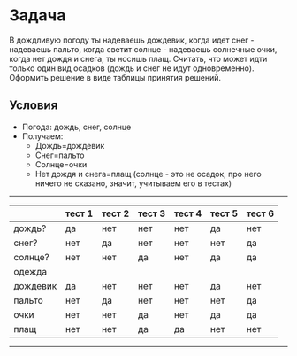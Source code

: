 # Задача

В дождливую погоду ты надеваешь дождевик, когда идет снег - надеваешь пальто, когда светит солнце - надеваешь солнечные очки, когда нет дождя и снега, ты носишь плащ. Считать, что может идти только один вид осадков (дождь и снег не идут одновременно). Оформить решение в виде таблицы принятия решений.

## Условия

- Погода: дождь, снег, солнце
- Получаем:
  - Дождь=дождевик
  - Снег=пальто
  - Солнце=очки
  - Нет дождя и снега=плащ (солнце - это не осадок, про него ничего не сказано, значит, учитываем его в тестах)

---

|                   | тест 1 | тест 2 | тест 3 | тест 4 | тест 5 | тест 6 | 
|-------------------|--------|--------|--------|--------|--------|--------|
| дождь?            | да     | нет    | нет    | нет    | да     | нет    |
| снег?             | нет    | да     | нет    | нет    | нет    | да     |
| солнце?           | нет    | нет    | да     | нет    | да     | да     |
| одежда            |        |        |        |        |        |        |
| дождевик          | да     | нет    | нет    | нет    | да     | нет    |
| пальто            | нет    | да     | нет    | нет    | нет    | да     |
| очки              | нет    | нет    | да     | нет    | да     | да     |
| плащ              | нет    | нет    | да     | да     | нет    | нет    |

---
